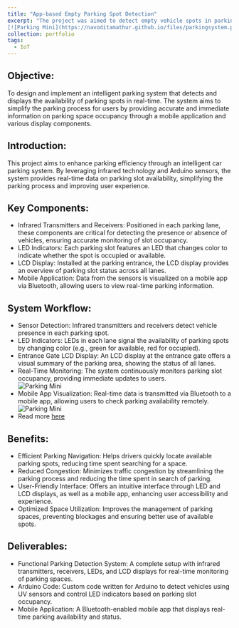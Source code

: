 ```yaml
---
title: "App-based Empty Parking Spot Detection"
excerpt: "The project was aimed to detect empty vehicle spots in parking by mobile based application with the help of sensors implemented using an Arduino board. Wrote the Arduino code to help detect cars using UV sensors and to change the color of LEDs.  The data was visualized on mobile app using Bluetooth.<br/>
[![Parking Mini](https://navoditamathur.github.io/files/parkingsystem.png)](https://navoditamathur.github.io/portfolio/portfolio-ParkingSpotDetection/)"
collection: portfolio
tags: 
  - IoT
---
```


Objective:
------
To design and implement an intelligent parking system that detects and displays the availability of parking spots in real-time. The system aims to simplify the parking process for users by providing accurate and immediate information on parking space occupancy through a mobile application and various display components.

Introduction:
------
This project aims to enhance parking efficiency through an intelligent car parking system. By leveraging infrared technology and Arduino sensors, the system provides real-time data on parking slot availability, simplifying the parking process and improving user experience.

Key Components:
------
- Infrared Transmitters and Receivers: Positioned in each parking lane, these components are critical for detecting the presence or absence of vehicles, ensuring accurate monitoring of slot occupancy.
- LED Indicators: Each parking slot features an LED that changes color to indicate whether the spot is occupied or available.
- LCD Display: Installed at the parking entrance, the LCD display provides an overview of parking slot status across all lanes.
- Mobile Application: Data from the sensors is visualized on a mobile app via Bluetooth, allowing users to view real-time parking information.
  
System Workflow:
------
- Sensor Detection: Infrared transmitters and receivers detect vehicle presence in each parking spot.
- LED Indicators: LEDs in each lane signal the availability of parking spots by changing color (e.g., green for available, red for occupied).
- Entrance Gate LCD Display: An LCD display at the entrance gate offers a visual summary of the parking area, showing the status of all lanes.
- Real-Time Monitoring: The system continuously monitors parking slot occupancy, providing immediate updates to users.<br/>
  ![Parking Mini](https://navoditamathur.github.io/files/MiniParking.png)
- Mobile App Visualization: Real-time data is transmitted via Bluetooth to a mobile app, allowing users to check parking availability remotely.<br/>
  ![Parking Mini](https://navoditamathur.github.io/files/MiniParking_app.png)
- Read more [here](https://navoditamathur.github.io/files/ParkingMiniProject.pdf)
  
Benefits:
------
- Efficient Parking Navigation: Helps drivers quickly locate available parking spots, reducing time spent searching for a space.
- Reduced Congestion: Minimizes traffic congestion by streamlining the parking process and reducing the time spent in search of parking.
- User-Friendly Interface: Offers an intuitive interface through LED and LCD displays, as well as a mobile app, enhancing user accessibility and experience.
- Optimized Space Utilization: Improves the management of parking spaces, preventing blockages and ensuring better use of available spots.

Deliverables:
------
- Functional Parking Detection System: A complete setup with infrared transmitters, receivers, LEDs, and LCD displays for real-time monitoring of parking spaces.
- Arduino Code: Custom code written for Arduino to detect vehicles using UV sensors and control LED indicators based on parking slot occupancy.
- Mobile Application: A Bluetooth-enabled mobile app that displays real-time parking availability and status.
